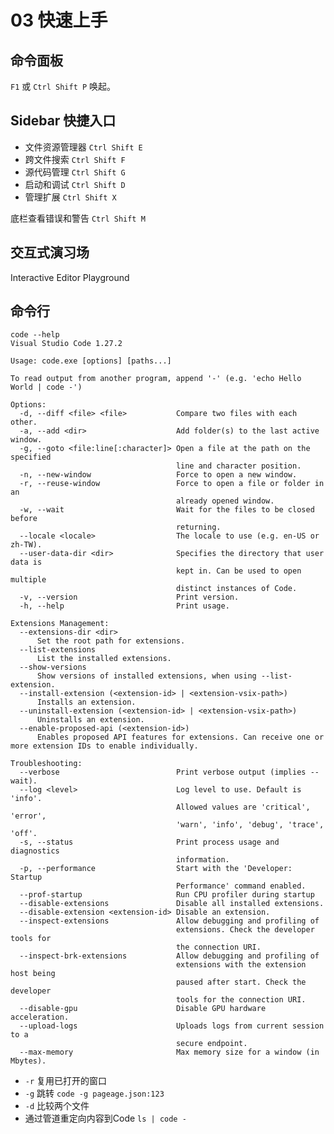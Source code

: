 # 03 快速上手

## 命令面板
```F1``` 或 ```Ctrl Shift P``` 唤起。

## Sidebar 快捷入口
- 文件资源管理器 ```Ctrl Shift E```
- 跨文件搜索 ```Ctrl Shift F```
- 源代码管理 ```Ctrl Shift G```
- 启动和调试 ```Ctrl Shift D```
- 管理扩展 ```Ctrl Shift X```

底栏查看错误和警告 ```Ctrl Shift M```

## 交互式演习场

Interactive Editor Playground

## 命令行
```
code --help
Visual Studio Code 1.27.2

Usage: code.exe [options] [paths...]

To read output from another program, append '-' (e.g. 'echo Hello World | code -')

Options:
  -d, --diff <file> <file>           Compare two files with each other.
  -a, --add <dir>                    Add folder(s) to the last active window.
  -g, --goto <file:line[:character]> Open a file at the path on the specified
                                     line and character position.
  -n, --new-window                   Force to open a new window.
  -r, --reuse-window                 Force to open a file or folder in an
                                     already opened window.
  -w, --wait                         Wait for the files to be closed before
                                     returning.
  --locale <locale>                  The locale to use (e.g. en-US or zh-TW).
  --user-data-dir <dir>              Specifies the directory that user data is
                                     kept in. Can be used to open multiple
                                     distinct instances of Code.
  -v, --version                      Print version.
  -h, --help                         Print usage.

Extensions Management:
  --extensions-dir <dir>
      Set the root path for extensions.
  --list-extensions
      List the installed extensions.
  --show-versions
      Show versions of installed extensions, when using --list-extension.
  --install-extension (<extension-id> | <extension-vsix-path>)
      Installs an extension.
  --uninstall-extension (<extension-id> | <extension-vsix-path>)
      Uninstalls an extension.
  --enable-proposed-api (<extension-id>)
      Enables proposed API features for extensions. Can receive one or more extension IDs to enable individually.

Troubleshooting:
  --verbose                          Print verbose output (implies --wait).
  --log <level>                      Log level to use. Default is 'info'.
                                     Allowed values are 'critical', 'error',
                                     'warn', 'info', 'debug', 'trace', 'off'.
  -s, --status                       Print process usage and diagnostics
                                     information.
  -p, --performance                  Start with the 'Developer: Startup
                                     Performance' command enabled.
  --prof-startup                     Run CPU profiler during startup
  --disable-extensions               Disable all installed extensions.
  --disable-extension <extension-id> Disable an extension.
  --inspect-extensions               Allow debugging and profiling of
                                     extensions. Check the developer tools for
                                     the connection URI.
  --inspect-brk-extensions           Allow debugging and profiling of
                                     extensions with the extension host being
                                     paused after start. Check the developer
                                     tools for the connection URI.
  --disable-gpu                      Disable GPU hardware acceleration.
  --upload-logs                      Uploads logs from current session to a
                                     secure endpoint.
  --max-memory                       Max memory size for a window (in Mbytes).
  ```

- ```-r``` 复用已打开的窗口
- ```-g``` 跳转 ```code -g pageage.json:123```
- ```-d``` 比较两个文件
- 通过管道重定向内容到Code ```ls | code -```